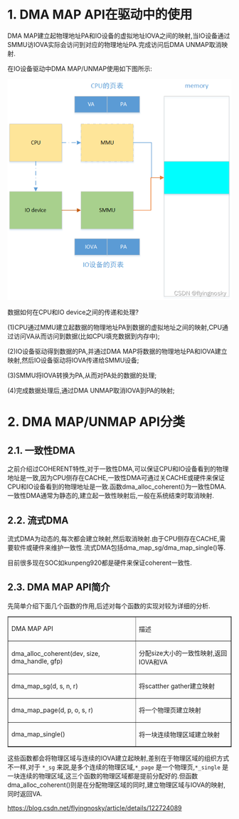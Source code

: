 
# 1. DMA MAP API在驱动中的使用

DMA MAP建立起物理地址PA和IO设备的虚拟地址IOVA之间的映射,当IO设备通过SMMU访IOVA实际会访问到对应的物理地址PA.完成访问后DMA UNMAP取消映射.

在IO设备驱动中DMA MAP/UNMAP使用如下图所示:

![2022-08-16-20-38-08.png](./images/2022-08-16-20-38-08.png)

数据如何在CPU和IO device之间的传递和处理?

(1)CPU通过MMU建立起数据的物理地址PA到数据的虚拟地址之间的映射,CPU通过访问VA从而访问到数据(比如CPU填充数据到内存中);

(2)IO设备驱动得到数据的PA,并通过DMA MAP将数据的物理地址PA和IOVA建立映射,然后IO设备驱动将IOVA传递给SMMU设备;

(3)SMMU将IOVA转换为PA,从而对PA处的数据的处理;

(4)完成数据处理后,通过DMA UNMAP取消IOVA到PA的映射;

# 2. DMA MAP/UNMAP API分类

## 2.1. 一致性DMA

之前介绍过COHERENT特性,对于一致性DMA,可以保证CPU和IO设备看到的物理地址是一致,因为CPU侧存在CACHE,一致性DMA可通过关CACHE或硬件来保证CPU和IO设备看到的物理地址是一致.函数dma_alloc_coherent()为一致性DMA.一致性DMA通常为静态的,建立起一致性映射后,一般在系统结束时取消映射.

## 2.2. 流式DMA

流式DMA为动态的,每次都会建立映射,然后取消映射.由于CPU侧存在CACHE,需要软件或硬件来维护一致性.流式DMA包括dma_map_sg/dma_map_single()等.

目前很多现在SOC如kunpeng920都是硬件来保证coherent一致性.

## 2.3. DMA MAP API简介

先简单介绍下面几个函数的作用,后述对每个函数的实现对较为详细的分析.

<table border="1" cellspacing="0"><tbody><tr><td> <p>DMA MAP API</p> </td><td> <p>描述</p> </td></tr><tr><td> <p>dma_alloc_coherent(dev, size, dma_handle, gfp)</p> </td><td> <p>分配size大小的一致性映射,返回IOVA和VA</p> </td></tr><tr><td> <p>dma_map_sg(d, s, n, r)</p> </td><td> <p>将scatther gather建立映射</p> </td></tr><tr><td> <p>dma_map_page(d, p, o, s, r)</p> </td><td> <p>将一个物理页建立映射</p> </td></tr><tr><td> <p>dma_map_single()</p> </td><td> <p>将一块连续物理区域建立映射</p> </td></tr></tbody></table>

这些函数都会将物理区域与连续的IOVA建立起映射,差别在于物理区域的组织方式不一样,对于 `*_sg` 来説,是多个连续的物理区域,`*_page` 是一个物理页,`*_single` 是一块连续的物理区域,这三个函数的物理区域都是提前分配好的.但函数dma_alloc_coherent()则是在分配物理区域的同时,建立物理区域与IOVA的映射,同时返回VA.

https://blog.csdn.net/flyingnosky/article/details/122724089